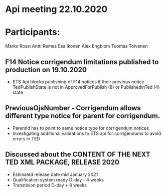 # Api meeting 22.10.2020

# Participants:

Marko Rossi
Antti Remes
Esa Ikonen
Alex Engblom
Tuomas Tolvanen

## F14 Notice corrigendum limitations published to production on 19.10.2020
  * ETS Api blocks publishing of F14 notices if their previous notice TedPublishState is not in ApprovedForPublish (8) or PublishedInTed (4) state

## PreviousOjsNumber - Corrigendum allows different type notice for parent for corrigendum.  
  * ParentId has to point to same notice type for corrigendum notices
  * Investigating additional validations to ETS api for corrigendums to avoid errors in TED

## Discussed about the CONTENT OF THE NEXT TED XML PACKAGE, RELEASE 2020
  * Estimated release date mid January 2021
  * Qualification system ready D-day - 4 weeks
  * Transtision period D-day + 8 weeks
 

